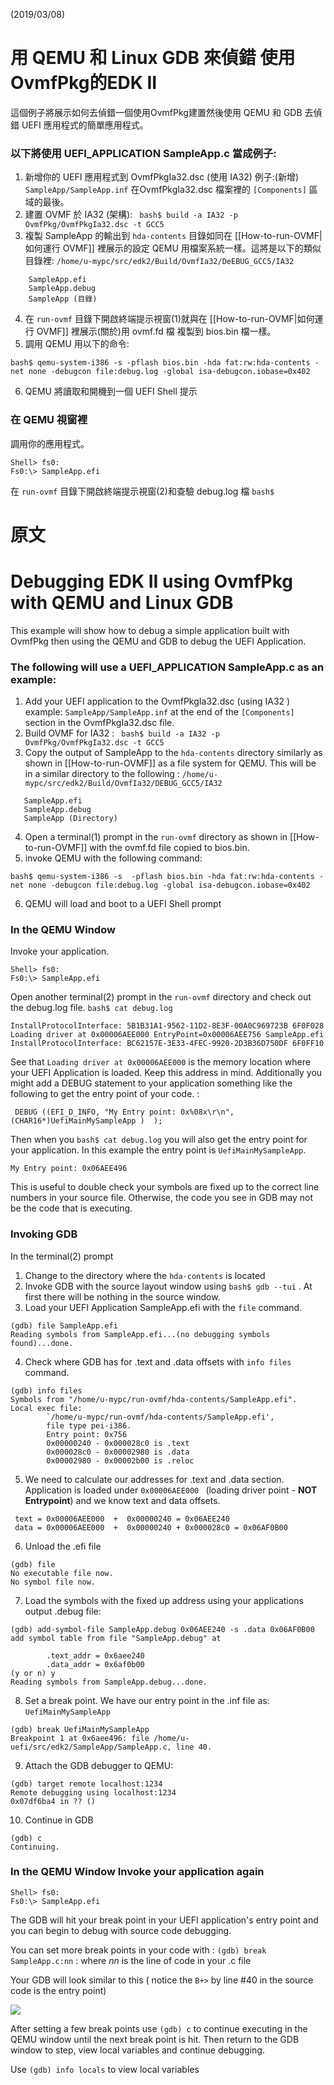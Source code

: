(2019/03/08)
# 用 QEMU 和 Linux GDB 來偵錯 使用 OvmfPkg的EDK II
這個例子將展示如何去偵錯一個使用OvmfPkg建置然後使用 QEMU 和 GDB 去偵錯 UEFI 應用程式的簡單應用程式。

### 以下將使用 UEFI_APPLICATION SampleApp.c 當成例子:
1. 新增你的 UEFI 應用程式到 OvmfPkgIa32.dsc (使用 IA32) 例子:(新增) `SampleApp/SampleApp.inf` 在OvmfPkgIa32.dsc 檔案裡的 `[Components]` 區域的最後。
2. 建置 OVMF 於 IA32 (架構): ` bash$ build -a IA32 -p OvmfPkg/OvmfPkgIa32.dsc -t GCC5` 
3. 複製 SampleApp 的輸出到 `hda-contents` 目錄如同在 [[How-to-run-OVMF|如何運行 OVMF]] 裡展示的設定 QEMU 用檔案系統一樣。這將是以下的類似目錄裡: `/home/u-mypc/src/edk2/Build/OvmfIa32/DeEBUG_GCC5/IA32`
```
    SampleApp.efi
    SampleApp.debug
    SampleApp (目錄)
```
4. 在 `run-ovmf` 目錄下開啟終端提示視窗(1)就與在 [[How-to-run-OVMF|如何運行 OVMF]] 裡展示(關於)用 ovmf.fd 檔 複製到 bios.bin 檔一樣。
5. 調用 QEMU 用以下的命令:
```
bash$ qemu-system-i386 -s -pflash bios.bin -hda fat:rw:hda-contents -net none -debugcon file:debug.log -global isa-debugcon.iobase=0x402
```
6. QEMU 將讀取和開機到一個 UEFI Shell 提示


### 在 QEMU 視窗裡
調用你的應用程式。
```
Shell> fs0:
Fs0:\> SampleApp.efi
```
在 `run-ovmf` 目錄下開啟終端提示視窗(2)和查驗 debug.log 檔
`bash$ `

# 原文
# Debugging EDK II using OvmfPkg with QEMU and Linux GDB
This example will show how to debug a simple application built with OvmfPkg then using the QEMU and GDB to debug the UEFI Application.

### The following will use a UEFI_APPLICATION SampleApp.c as an example: 
1. Add your UEFI application to the OvmfPkgIa32.dsc (using IA32 )  example: `SampleApp/SampleApp.inf`  at the end of the `[Components]` section in the OvmfPkgIa32.dsc file.
2. Build OVMF for IA32 :  ` bash$ build -a IA32 -p OvmfPkg/OvmfPkgIa32.dsc -t GCC5`
3. Copy the output of SampleApp to the `hda-contents` directory similarly as shown in [[How-to-run-OVMF]] as a file system for QEMU.  This will be in a similar directory to the following : `/home/u-mypc/src/edk2/Build/OvmfIa32/DEBUG_GCC5/IA32`
```
   SampleApp.efi
   SampleApp.debug
   SampleApp (Directory)
```
4. Open a terminal(1) prompt in the `run-ovmf` directory as shown in [[How-to-run-OVMF]] with the ovmf.fd file copied to bios.bin.
5. invoke QEMU with the following command:
```
bash$ qemu-system-i386 -s  -pflash bios.bin -hda fat:rw:hda-contents -net none -debugcon file:debug.log -global isa-debugcon.iobase=0x402 
```
6. QEMU will load and boot to  a UEFI Shell prompt


### In the QEMU Window
Invoke your application.
```
Shell> fs0:
Fs0:\> SampleApp.efi
```
Open another terminal(2) prompt in the `run-ovmf` directory and check out the debug.log file. 
`bash$ cat debug.log`
```
InstallProtocolInterface: 5B1B31A1-9562-11D2-8E3F-00A0C969723B 6F0F028
Loading driver at 0x00006AEE000 EntryPoint=0x00006AEE756 SampleApp.efi
InstallProtocolInterface: BC62157E-3E33-4FEC-9920-2D3B36D750DF 6F0FF10

```
See that `Loading driver at 0x00006AEE000`  is the memory location where your UEFI Application is loaded. 
Keep this address in mind.
Additionally you might add a DEBUG statement to your application something like the following to get the entry point of your code. :
```
 DEBUG ((EFI_D_INFO, "My Entry point: 0x%08x\r\n", (CHAR16*)UefiMainMySampleApp )  );
```
Then when you `bash$ cat debug.log` you will also get the entry point for your application. In this example the entry point is `UefiMainMySampleApp`.

```
My Entry point: 0x06AEE496 
```
This is useful to double check your symbols are fixed up to the correct line numbers in your source file. Otherwise, the code you see in GDB may not be the code that is executing.

### Invoking GDB
In the terminal(2) prompt 
1. Change to the directory where the `hda-contents` is located
2. Invoke GDB with the source layout window using `bash$ gdb --tui` . At first there will be nothing in the source window.
3. Load your UEFI Application SampleApp.efi with the `file` command.
```
(gdb) file SampleApp.efi
Reading symbols from SampleApp.efi...(no debugging symbols found)...done.
```
4. Check where GDB has for .text and .data offsets with `info files` command.
```
(gdb) info files
Symbols from "/home/u-mypc/run-ovmf/hda-contents/SampleApp.efi".
Local exec file:
        `/home/u-mypc/run-ovmf/hda-contents/SampleApp.efi',
        file type pei-i386.
        Entry point: 0x756
        0x00000240 - 0x000028c0 is .text
        0x000028c0 - 0x00002980 is .data
        0x00002980 - 0x00002b00 is .reloc
```
5. We need to calculate our addresses for .text and .data section. Application is loaded under `0x00006AEE000 ` (loading driver point -  **NOT** **Entrypoint**) and we know text and data offsets. 
```
 text = 0x00006AEE000  +  0x00000240 = 0x06AEE240
 data = 0x00006AEE000  +  0x00000240 + 0x000028c0 = 0x06AF0B00 
```
6. Unload the .efi file 
```
(gdb) file
No executable file now.
No symbol file now.
```
7. Load the symbols with the fixed up address using your applications output .debug file:
```
(gdb) add-symbol-file SampleApp.debug 0x06AEE240 -s .data 0x06AF0B00 
add symbol table from file "SampleApp.debug" at

        .text_addr = 0x6aee240
        .data_addr = 0x6af0b00
(y or n) y
Reading symbols from SampleApp.debug...done.
```
8. Set a break point.  We have our entry point in the .inf file as: `UefiMainMySampleApp`
```
(gdb) break UefiMainMySampleApp 
Breakpoint 1 at 0x6aee496: file /home/u-uefi/src/edk2/SampleApp/SampleApp.c, line 40.
```
9. Attach the GDB debugger to QEMU:
```
(gdb) target remote localhost:1234
Remote debugging using localhost:1234
0x07df6ba4 in ?? ()
``` 
10. Continue in GDB
```
(gdb) c
Continuing.
```

### In the QEMU Window Invoke your application again
```
Shell> fs0:
Fs0:\> SampleApp.efi
```

The GDB will hit your break point in your UEFI application's entry point and you can begin to debug with source code debugging.

You can set more break points in your code with : `(gdb) break SampleApp.c:nn` : where _nn_ is the line of code in your .c file

Your GDB will look similar to this ( notice the `B+>` by line #40 in the source code is the entry point)


![](https://github.com/tianocore/tianocore.github.io/blob/master/images/GDB_QEMU.JPG)

After setting a few break points use `(gdb) c` to continue executing in the QEMU window until the next break point is hit. Then return to the GDB window to step, view local variables and continue debugging.

Use `(gdb) info locals` to view local variables


